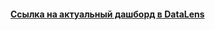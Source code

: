 #### [Ссылка на актуальный дашборд в DataLens](https://datalens.ru/ahqs2cyufwq2v?state=5d1d4677671)
